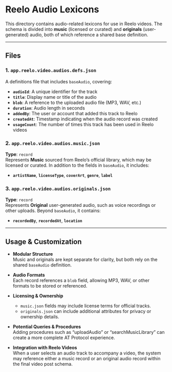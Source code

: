 # Reelo Audio Lexicons

This directory contains audio-related lexicons for use in Reelo videos. The schema is divided into **music** (licensed or curated) and **originals** (user-generated) audio, both of which reference a shared base definition.

---

## Files

### 1. `app.reelo.video.audios.defs.json`
A definitions file that includes `baseAudio`, covering:
- **`audioId`**: A unique identifier for the track  
- **`title`**: Display name or title of the audio  
- **`blob`**: A reference to the uploaded audio file (MP3, WAV, etc.)  
- **`duration`**: Audio length in seconds  
- **`addedBy`**: The user or account that added this track to Reelo  
- **`createdAt`**: Timestamp indicating when the audio record was created  
- **`usageCount`**: The number of times this track has been used in Reelo videos

### 2. `app.reelo.video.audios.music.json`
**Type**: `record`  
Represents **Music** sourced from Reelo’s official library, which may be licensed or curated. In addition to the fields in `baseAudio`, it includes:
- **`artistName`**, **`licenseType`**, **`coverArt`**, **`genre`**, **`label`**

### 3. `app.reelo.video.audios.originals.json`
**Type**: `record`  
Represents **Original** user-generated audio, such as voice recordings or other uploads. Beyond `baseAudio`, it contains:
- **`recordedBy`**, **`recordedAt`**, **`location`**

---

## Usage & Customization

- **Modular Structure**  
  Music and originals are kept separate for clarity, but both rely on the shared `baseAudio` definition.

- **Audio Formats**  
  Each record references a `blob` field, allowing MP3, WAV, or other formats to be stored or referenced.

- **Licensing & Ownership**  
  - `music.json` fields may include license terms for official tracks.  
  - `originals.json` can include additional attributes for privacy or ownership details.

- **Potential Queries & Procedures**  
  Adding procedures such as “uploadAudio” or “searchMusicLibrary” can create a more complete AT Protocol experience.

- **Integration with Reelo Videos**  
  When a user selects an audio track to accompany a video, the system may reference either a music record or an original audio record within the final video post schema.

